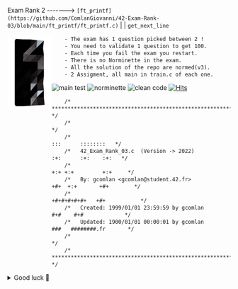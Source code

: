Exam Rank 2 ------->  ``[ft_printf](https://github.com/ComlanGiovanni/42-Exam-Rank-03/blob/main/ft_printf/ft_printf.c)`` | | ``get_next_line``

<img align="left" width="100" height="169" src="42_logo.png">

		- The exam has 1 question picked between 2 !
		- You need to validate 1 question to get 100.
		- Each time you fail the exam you restart.
		- There is no Norminette in the exam.
		- All the solution of the repo are normed(v3).
		- 2 Assigment, all main in train.c of each one.

![main test](https://badgen.net/badge/main/Main-Test/red?icon=github&label)
![norminette](https://badgen.net/badge/Norminette/42-Norminette-v3-Passed/green?icon=github&label)
![clean code](https://badgen.net/badge/Readable&Clean-Code/Readable&Clean-Code/blue?icon=github&label)
[![Hits](https://hits.seeyoufarm.com/api/count/incr/badge.svg?url=https%3A%2F%2Fgithub.com%2FComlanGiovanni%2F42-Exam-Rank-03&count_bg=%23BCC4B6&title_bg=%23A09898&icon=datacamp.svg&icon_color=%23FFFFFF&title=Views&edge_flat=false)](https://hits.seeyoufarm.com)

```
	/* ************************************************************************** */
	/*                                                                            */
	/*                                                        :::      ::::::::   */
	/*   42_Exam_Rank_03.c  (Version -> 2022)               :+:      :+:    :+:   */
	/*                                                    +:+ +:+         +:+     */
	/*   By: gcomlan <gcomlan@student.42.fr>            +#+  +:+       +#+        */
	/*                                                +#+#+#+#+#+   +#+           */
	/*   Created: 1999/01/01 23:59:59 by gcomlan           #+#    #+#             */
	/*   Updated: 1900/01/01 00:00:01 by gcomlan          ###   ########.fr       */
	/*                                                                            */
	/* ************************************************************************** */
```

<details>
<summary>Good luck 💚</summary>

```
Any fool can write code that a computer can understand.
Good programmers write code that humans can understand,
so if you want to go fast, if you want to get done quickly,
if you want your code to be easy to write, make it easy to read.

Martin Fowler && Robert C. Martin
```

</details>
